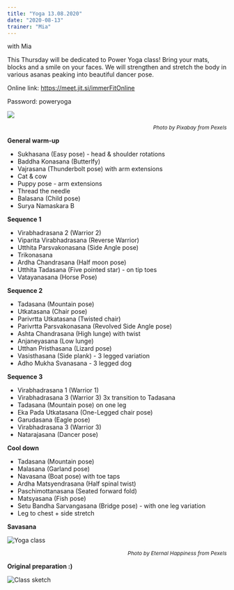 ```yaml
---
title: "Yoga 13.08.2020"
date: "2020-08-13"
trainer: "Mia"
---
```


with Mia

This Thursday will be dedicated to Power Yoga class! Bring your mats, blocks and a smile on your faces. We will strengthen and stretch the body in various asanas peaking into beautiful dancer pose.

Online link: https://meet.jit.si/immerFitOnline

Password: poweryoga

![ ](https://i.imgur.com/n9a7oPO.jpg "Photo by Pixabay from Pexels")<p style="font-size: 12px; text-align: right">*Photo by Pixabay from Pexels*</p>

**General warm-up**
- Sukhasana (Easy pose) - head & shoulder rotations
- Baddha Konasana (Butterlfy)
- Vajrasana (Thunderbolt pose) with arm extensions
- Cat & cow
- Puppy pose - arm extensions
- Thread the needle
- Balasana (Child pose)
- Surya Namaskara B

**Sequence 1**
- Virabhadrasana 2 (Warrior 2)
- Viparita Virabhadrasana (Reverse Warrior)
- Utthita Parsvakonasana (Side Angle pose)
- Trikonasana
- Ardha Chandrasana (Half moon pose)
- Utthita Tadasana (Five pointed star) - on tip toes
- Vatayanasana (Horse Pose)

**Sequence 2**
- Tadasana (Mountain pose)
- Utkatasana (Chair pose)
- Parivrtta Utkatasana (Twisted chair)
- Parivrtta Parsvakonasana (Revolved Side Angle pose)
- Ashta Chandrasana (High lunge) with twist
- Anjaneyasana (Low lunge)
- Utthan Pristhasana (Lizard pose)
- Vasisthasana (Side plank) - 3 legged variation
- Adho Mukha Svanasana - 3 legged dog

**Sequence 3**
- Virabhadrasana 1 (Warrior 1)
- Virabhadrasana 3 (Warrior 3) 3x transition to Tadasana
- Tadasana (Mountain pose) on one leg
- Eka Pada Utkatasana (One-Legged chair pose)
- Garudasana (Eagle pose)
- Virabhadrasana 3 (Warrior 3)
- Natarajasana (Dancer pose)
  
**Cool down**
- Tadasana (Mountain pose)
- Malasana (Garland pose)
- Navasana (Boat pose) with toe taps
- Ardha Matsyendrasana (Half spinal twist)
- Paschimottanasana (Seated forward fold)
- Matsyasana (Fish pose)
- Setu Bandha Sarvangasana (Bridge pose) - with one leg variation
- Leg to chest + side stretch

**Savasana**

![Yoga class](https://i.imgur.com/PVgFFfI.jpg "Photo by Eternal Happiness from Pexels")<p style="font-size: 12px; text-align: right">*Photo by Eternal Happiness from Pexels*</p>

**Original preparation :)**


![Class sketch](https://i.imgur.com/JA0p4pU.jpg "Hand-drawn picture by Addania")